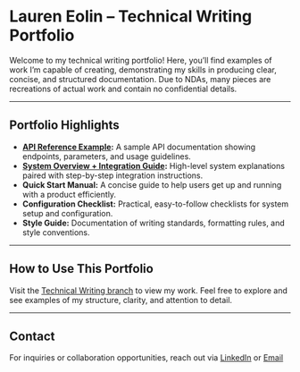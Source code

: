 # Lauren Eolin – Technical Writing Portfolio

Welcome to my technical writing portfolio! Here, you’ll find examples of work I’m capable of creating, demonstrating my skills in producing clear, concise, and structured documentation. Due to NDAs, many pieces are recreations of actual work and contain no confidential details. 

---

## Portfolio Highlights
- **[API Reference Example](https://github.com/laureneolin/portfolio/blob/Technical-Writing/Mission_Control_API_Reference_Guide.md):** A sample API documentation showing endpoints, parameters, and usage guidelines.
- **[System Overview + Integration Guide](https://github.com/laureneolin/portfolio/blob/Technical-Writing/System_Overview_Integration_Guide.md):** High-level system explanations paired with step-by-step integration instructions.
- **Quick Start Manual:** A concise guide to help users get up and running with a product efficiently.
- **Configuration Checklist:** Practical, easy-to-follow checklists for system setup and configuration.
- **Style Guide:** Documentation of writing standards, formatting rules, and style conventions.

---

## How to Use This Portfolio
Visit the [Technical Writing branch](https://github.com/laureneolin/portfolio/Technical-Writing) to view my work. Feel free to explore and see examples of my structure, clarity, and attention to detail.

---

## Contact
For inquiries or collaboration opportunities, reach out via [LinkedIn](https://www.linkedin.com/in/lauren-eolin) or [Email](mailto:laureneolin@gmail.com)
